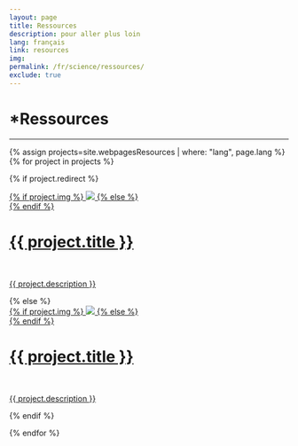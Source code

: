 ```yaml
---
layout: page
title: Ressources
description: pour aller plus loin
lang: français
link: resources
img:
permalink: /fr/science/ressources/
exclude: true
---
```


<div class="header-bar">
  <h1>*Ressources</h1>
  <hr>
</div>


{% assign projects=site.webpagesResources | where: "lang", page.lang %}
{% for project in projects %}

{% if project.redirect %}
<div class="project">
    <div class="circular">
        <a href="{{ project.redirect }}" target="_blank">
        {% if project.img %}
        <img class="circular" src="{{ project.img }}"/>
        {% else %}
        <div class="circular blankbox"></div>
        {% endif %}    
        <span>
            <h1>{{ project.title }}</h1>
            <br/>
            <p>{{ project.description }}</p>
        </span>
        </a>
    </div>
</div>
{% else %}

<div class="project ">
    <div class="circular">
        <a href="{{ site.baseurl }}{{ project.url }}">
        {% if project.img %}
        <img class="circular" src="{{ project.img }}"/>
        {% else %}
        <div class="circular blankbox"></div>
        {% endif %}    
        <span>
            <h1>{{ project.title }}</h1>
            <br/>
            <p>{{ project.description }}</p>
        </span>
        </a>
    </div>
</div>

{% endif %}

{% endfor %}
